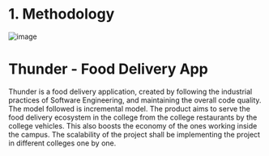 # 1. Methodology
![image](https://user-images.githubusercontent.com/56390249/207503862-d06a3a47-61ea-4dc2-95f9-a14d88150a17.png)

# Thunder - Food Delivery App
Thunder is a food delivery application, created by following the industrial practices of Software Engineering, and maintaining the overall code quality. The model followed is incremental model. The product aims to serve the food delivery ecosystem in the college from the college restaurants by the college vehicles. This also boosts the economy of the ones working inside the campus. The scalability of the project shall be implementing the project in different colleges one by one. 
